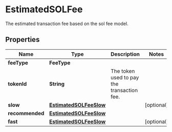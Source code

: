 

# EstimatedSOLFee

The estimated transaction fee based on the sol fee model.

## Properties

| Name | Type | Description | Notes |
|------------ | ------------- | ------------- | -------------|
|**feeType** | **FeeType** |  |  |
|**tokenId** | **String** | The token used to pay the transaction fee. |  |
|**slow** | [**EstimatedSOLFeeSlow**](EstimatedSOLFeeSlow.md) |  |  [optional] |
|**recommended** | [**EstimatedSOLFeeSlow**](EstimatedSOLFeeSlow.md) |  |  |
|**fast** | [**EstimatedSOLFeeSlow**](EstimatedSOLFeeSlow.md) |  |  [optional] |



